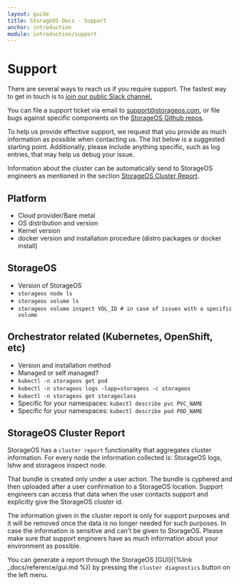 ```yaml
---
layout: guide
title: StorageOS Docs - Support
anchor: introduction
module: introduction/support
---
```


# Support

There are several ways to reach us if you require support. The fastest way to
get in touch is to [join our public Slack
channel.](https://slack.storageos.com) <script async defer
src="http://slack.storageos.com/slackin.js"></script>

You can file a support ticket via email to [
support@storageos.com](mailto:support@storageos.com), or file bugs against
specific components on the [StorageOS Github
repos](https://github.com/storageos).

To help us provide effective support, we request that you provide as much
information as possible when contacting us. The list below is a suggested
starting point. Additionally, please include anything specific, such as log
entries, that may help us debug your issue. 

Information about the cluster can be automatically send to StorageOS engineers
as mentioned in the section [StorageOS Cluster
Report](/docs/introduction/support#storageos-cluster-report).

## Platform
- Cloud provider/Bare metal
- OS distribution and version
- Kernel version
- docker version and installation procedure (distro packages or docker install)

## StorageOS 
- Version of StorageOS
- `storageos node ls`
- `storageos volume ls`
- `storageos volume inspect VOL_ID # in case of issues with a specific volume`

## Orchestrator related (Kubernetes, OpenShift, etc)
- Version and installation method
- Managed or self managed?
- `kubectl -n storageos get pod` 
- `kubectl -n storageos logs -lapp=storageos -c storageos`
- `kubectl -n storageos get storageclass`
- Specific for your namespaces: `kubectl describe pvc PVC_NAME` 
- Specific for your namespaces: `kubectl describe pod POD_NAME` 

## StorageOS Cluster Report

StorageOS has a `cluster report` functionality that aggregates cluster
information. For every node the information collected is: StorageOS logs, lshw
and storageos inspect node. 

That bundle is created only under a user action. The bundle is
cyphered and then uploaded after a user confirmation to a StorageOS location.
Support engineers can access that data when the user contacts support and
explicitly give the StorageOS cluster id.

The information given in the cluster report is only for support purposes and it
will be removed once the data is no longer needed for such purposes. In case the
information is sensitive and can't be given to StorageOS. Please make sure that
support engineers have as much information about your environment as possible.

You can generate a report through the StorageOS
[GUI]({%link _docs/reference/gui.md %}) by pressing the `cluster
diagnostics` button on the left menu.
